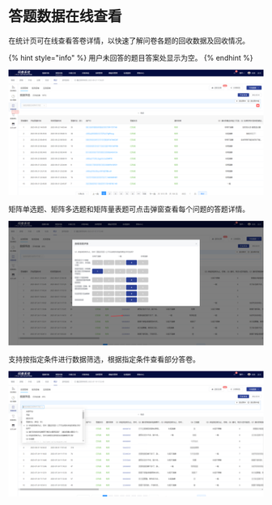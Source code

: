 # 答题数据在线查看

在统计页可在线查看答卷详情，以快速了解问卷各题的回收数据及回收情况。

{% hint style="info" %}
用户未回答的题目答案处显示为空。
{% endhint %}

![在线查看答题数据](../../../.gitbook/assets/Snipaste_2023-10-08_15-40-25.png)

矩阵单选题、矩阵多选题和矩阵量表题可点击弹窗查看每个问题的答题详情。

![矩阵单选题查看答题详情](../../../.gitbook/assets/Snipaste_2023-10-08_15-42-21.png)

支持按指定条件进行数据筛选，根据指定条件查看部分答卷。

![数据筛选](../../../.gitbook/assets/Snipaste_2023-10-08_15-43-16.png)
